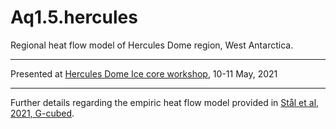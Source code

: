 # Aq1.5.hercules

Regional heat flow model of Hercules Dome region, West Antarctica.

---

Presented at [Hercules Dome Ice core workshop](https://herculesdome.org/about), 10-11 May, 2021

---

Further details regarding the empiric heat flow model provided in [Stål et al, 2021, G-cubed](https://agupubs.onlinelibrary.wiley.com/doi/abs/10.1029/2020GC009428). 
